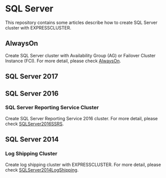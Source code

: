 # SQL Server
This repository contains some articles describe how to create SQL Server cluster with EXPRESSCLUSTER.

## AlwaysOn
Create SQL Server cluster with Availability Group (AG) or Failover Cluster Instance (FCI). For more detail, please check [AlwaysOn](https://github.com/EXPRESSCLUSTER/SQLServer/tree/master/AlwaysOn).

## SQL Server 2017

## SQL Server 2016
### SQL Server Reporting Service Cluster
Create SQL Server Reporting Service 2016 cluster. For more detail, please check [SQLServer2016SSRS](https://github.com/EXPRESSCLUSTER/SQLServer/blob/master/SQLserver2016SSRS.md).

## SQL Server 2014
### Log Shipping Cluster 
Create log shipping cluster with EXPRESSCLUSTER. For more detail, please check [SQLServer2014LogShipping](https://github.com/EXPRESSCLUSTER/SQLServer/blob/master/SQLServer2014LogShipping.md).
